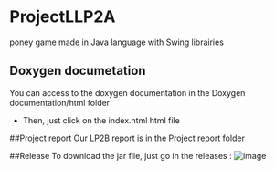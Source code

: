 # ProjectLLP2A
poney game made in Java language with Swing librairies

## Doxygen documetation
You can access to the doxygen documentation in the Doxygen documentation/html folder
* Then, just click on the index.html html file

##Project report
Our LP2B report is in the Project report folder

##Release
To download the jar file, just go in the releases :
![image](https://user-images.githubusercontent.com/57919367/116212419-19101b00-a745-11eb-9855-842e5c14225d.png)
 
